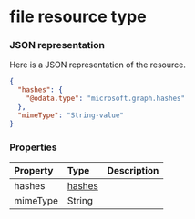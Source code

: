 # file resource type



### JSON representation

Here is a JSON representation of the resource.

<!-- {
  "blockType": "resource",
  "optionalProperties": [

  ],
  "@odata.type": "microsoft.graph.file"
}-->

```json
{
  "hashes": {
    "@odata.type": "microsoft.graph.hashes"
  },
  "mimeType": "String-value"
}

```
### Properties
| Property	   | Type	|Description|
|:---------------|:--------|:----------|
|hashes|[hashes](hashes.md)||
|mimeType|String||

<!-- uuid: 8fcb5dbc-d5aa-4681-8e31-b001d5168d79
2015-10-25 14:57:30 UTC -->
<!-- {
  "type": "#page.annotation",
  "description": "file resource",
  "keywords": "",
  "section": "documentation",
  "tocPath": ""
}-->